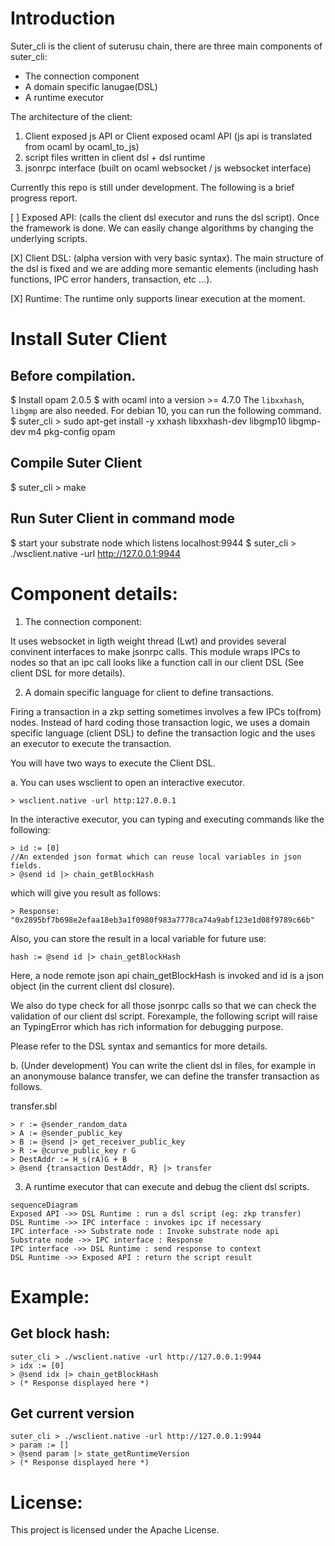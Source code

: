 # Introduction

Suter_cli is the client of suterusu chain, there are three main components of
suter_cli:
- The connection component
- A domain specific lanugae(DSL)
- A runtime executor


The architecture of the client:

1. Client exposed js API or Client exposed ocaml API (js api is translated from ocaml by ocaml_to_js)
2. script files written in client dsl + dsl runtime
3. jsonrpc interface (built on ocaml websocket / js websocket interface)

Currently this repo is still under development. The following is a brief progress report.

[  ] Exposed API: (calls the client dsl executor and runs the dsl script).
Once the framework is done. We can easily change algorithms by changing the underlying scripts.

[X] Client DSL: (alpha version with very basic syntax).
The main structure of the dsl is fixed and we are adding more semantic elements (including hash functions, IPC error handers, transaction, etc ...).

[X] Runtime:
The runtime only supports linear execution at the moment.

# Install Suter Client
## Before compilation. 
$ Install opam 2.0.5
$ with ocaml into a version >= 4.7.0
The `libxxhash`, `libgmp` are also needed. For debian 10, you can run the following command.
$ suter_cli > sudo apt-get install -y xxhash libxxhash-dev libgmp10 libgmp-dev m4 pkg-config opam
## Compile Suter Client
$ suter_cli > make
## Run Suter Client in command mode
$ start your substrate node which listens localhost:9944
$ suter_cli > ./wsclient.native -url http://127.0.0.1:9944

# Component details:

1. The connection component:

It uses websocket in ligth weight thread (Lwt) and provides several convinent interfaces to make jsonrpc calls. This module wraps IPCs to nodes so that an ipc call looks like a function call in our client DSL (See client DSL for more details). 

2. A domain specific language for client to define transactions.

Firing a transaction in a zkp setting sometimes involves a few IPCs to(from) nodes. Instead of hard coding those transaction logic, we uses a domain specific language (client DSL) to define the transaction logic and the uses an executor to execute the transaction.

You will have two ways to execute the Client DSL.

a. You can uses wsclient to open an interactive executor.

```
> wsclient.native -url http:127.0.0.1  
```

In the interactive executor, you can typing and executing commands like the following:

```
> id := [0]
//An extended json format which can reuse local variables in json fields.
> @send id |> chain_getBlockHash
```

which will give you result as follows:

```
> Response: "0x2895bf7b698e2efaa18eb3a1f0980f983a7778ca74a9abf123e1d08f9789c66b"
```

Also, you can store the result in a local variable for future use:

```
hash := @send id |> chain_getBlockHash
```

Here, a node remote json api chain_getBlockHash is invoked and id is a json object (in the current client dsl closure).

We also do type check for all those jsonrpc calls so that we can check the validation of our client dsl script. Forexample, the following script will raise an TypingError which has rich information for debugging purpose.

Please refer to the DSL syntax and semantics for more details.

b. (Under development) You can write the client dsl in files, for example in an anonymouse balance transfer, we can define the transfer transaction as follows.

transfer.sbl

```
> r := @sender_random_data
> A := @sender_public_key
> B := @send |> get_receiver_public_key
> R := @curve_public_key r G
> DestAddr := H_s(rA)G + B
> @send {transaction DestAddr, R} |> transfer
```

3. A runtime executor that can execute and debug the client dsl scripts. 

```mermaid
sequenceDiagram
Exposed API ->> DSL Runtime : run a dsl script (eg: zkp transfer)
DSL Runtime ->> IPC interface : invokes ipc if necessary
IPC interface ->> Substrate node : Invoke substrate node api
Substrate node ->> IPC interface : Response
IPC interface ->> DSL Runtime : send response to context
DSL Runtime ->> Exposed API : return the script result
```

# Example:
## Get block hash:

```
suter_cli > ./wsclient.native -url http://127.0.0.1:9944 
> idx := [0]
> @send idx |> chain_getBlockHash
> (* Response displayed here *)
```

## Get current version
```
suter_cli > ./wsclient.native -url http://127.0.0.1:9944 
> param := []
> @send param |> state_getRuntimeVersion
> (* Response displayed here *)
```

# License:

This project is licensed under the Apache License.


